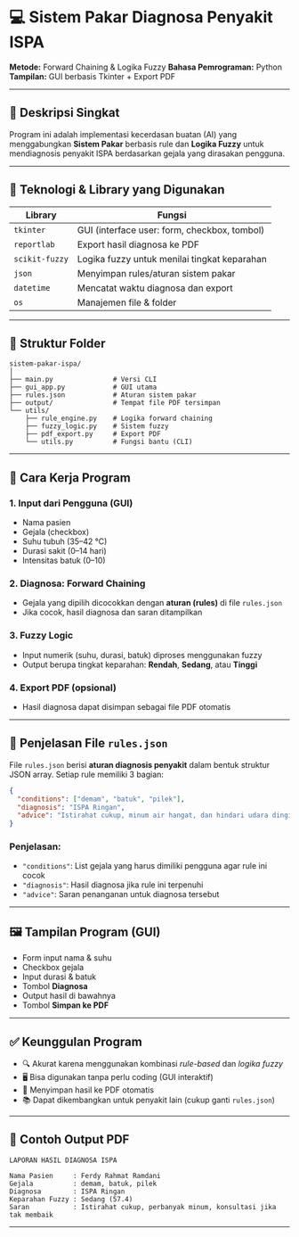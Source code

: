 # 💻 Sistem Pakar Diagnosa Penyakit ISPA

**Metode:** Forward Chaining & Logika Fuzzy
**Bahasa Pemrograman:** Python
**Tampilan:** GUI berbasis Tkinter + Export PDF

---

## 🧠 Deskripsi Singkat

Program ini adalah implementasi kecerdasan buatan (AI) yang menggabungkan **Sistem Pakar** berbasis rule dan **Logika Fuzzy** untuk mendiagnosis penyakit ISPA berdasarkan gejala yang dirasakan pengguna.

---

## 🔧 Teknologi & Library yang Digunakan

| Library        | Fungsi                                       |
| -------------- | -------------------------------------------- |
| `tkinter`      | GUI (interface user: form, checkbox, tombol) |
| `reportlab`    | Export hasil diagnosa ke PDF                 |
| `scikit-fuzzy` | Logika fuzzy untuk menilai tingkat keparahan |
| `json`         | Menyimpan rules/aturan sistem pakar          |
| `datetime`     | Mencatat waktu diagnosa dan export           |
| `os`           | Manajemen file & folder                      |

---

## 📂 Struktur Folder

```
sistem-pakar-ispa/
│
├── main.py               # Versi CLI
├── gui_app.py            # GUI utama
├── rules.json            # Aturan sistem pakar
├── output/               # Tempat file PDF tersimpan
└── utils/
    ├── rule_engine.py    # Logika forward chaining
    ├── fuzzy_logic.py    # Sistem fuzzy
    ├── pdf_export.py     # Export PDF
    └── utils.py          # Fungsi bantu (CLI)
```

---

## 🔄 Cara Kerja Program

### 1. Input dari Pengguna (GUI)

- Nama pasien
- Gejala (checkbox)
- Suhu tubuh (35–42 °C)
- Durasi sakit (0–14 hari)
- Intensitas batuk (0–10)

### 2. Diagnosa: Forward Chaining

- Gejala yang dipilih dicocokkan dengan **aturan (rules)** di file `rules.json`
- Jika cocok, hasil diagnosa dan saran ditampilkan

### 3. Fuzzy Logic

- Input numerik (suhu, durasi, batuk) diproses menggunakan fuzzy
- Output berupa tingkat keparahan: **Rendah**, **Sedang**, atau **Tinggi**

### 4. Export PDF (opsional)

- Hasil diagnosa dapat disimpan sebagai file PDF otomatis

---

## 📄 Penjelasan File `rules.json`

File `rules.json` berisi **aturan diagnosis penyakit** dalam bentuk struktur JSON array. Setiap rule memiliki 3 bagian:

```json
{
  "conditions": ["demam", "batuk", "pilek"],
  "diagnosis": "ISPA Ringan",
  "advice": "Istirahat cukup, minum air hangat, dan hindari udara dingin."
}
```

### Penjelasan:

- `"conditions"`: List gejala yang harus dimiliki pengguna agar rule ini cocok
- `"diagnosis"`: Hasil diagnosa jika rule ini terpenuhi
- `"advice"`: Saran penanganan untuk diagnosa tersebut

---

## 🖼️ Tampilan Program (GUI)

- Form input nama & suhu
- Checkbox gejala
- Input durasi & batuk
- Tombol **Diagnosa**
- Output hasil di bawahnya
- Tombol **Simpan ke PDF**

---

## ✅ Keunggulan Program

- 🔍 Akurat karena menggunakan kombinasi _rule-based_ dan _logika fuzzy_
- 🖥️ Bisa digunakan tanpa perlu coding (GUI interaktif)
- 💾 Menyimpan hasil ke PDF otomatis
- 📚 Dapat dikembangkan untuk penyakit lain (cukup ganti `rules.json`)

---

## 📌 Contoh Output PDF

```text
LAPORAN HASIL DIAGNOSA ISPA

Nama Pasien     : Ferdy Rahmat Ramdani
Gejala          : demam, batuk, pilek
Diagnosa        : ISPA Ringan
Keparahan Fuzzy : Sedang (57.4)
Saran           : Istirahat cukup, perbanyak minum, konsultasi jika tak membaik
```

---
